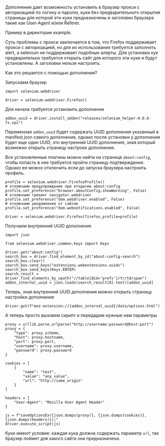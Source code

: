 Дополнение дает возможность установить в браузер прокси с авторизацией по логину и паролю, куки без предварительного открытия страницы для которой эти куки предназначены и заголовки браузера такие как User-Agent и/или Referer.

Пример в директории example.

Суть проблемы с прокси заключается в том, что Firefox поддерживает прокси с авторизацией, но для их использования требуется заполнять alert, а selenium не поддерживает подобные алерты. Для установки кук предварительно требуется открыть сайт для которого эти куки и будут установлены. А заголовки нельзя настроить.

Как это решается с помощью дополнения?

Запускаем браузер

```
import selenium.webdriver

driver = selenium.webdriver.Firefox()
```

Для начала требуется установить дополнение

```
addon_uuid = driver.install_addon("releases/selenium_helper-0.0.6-fx.xpi")
```

Переменная `addon_uuid` будет содержать UUID дополнения указанный в manifest.json самого дополнения, однако после установки у дополнения будет еще один UUID, это внутренний UUID дополнения, зная который возможно открыть страницу настроек дополнения.

Все установленные плагины можно найти на странице `about:config`, чтобы попасть в нее требуется пройти страницу подтверждения. Однако ее можно отключить если до запуска браузера настроить профиль.

```
profile = selenium.webdriver.FirefoxProfile()
# отключаем предупреждение при открытии about:config
profile.set_preference("browser.aboutConfig.showWarning", False)
# отключаем трекинг navigator.webdriver
profile.set_preference("dom.webdriver.enabled", False)
# отключаем уведомления от сайтов
profile.set_preference("dom.webnotifications.enabled", False)

driver = selenium.webdriver.Firefox(firefox_profile=profile)
```

Получаем внутренний UUID дополнения

```
import json

from selenium.webdriver.common.keys import Keys

driver.get("about:config")
search_box = driver.find_element_by_id("about-config-search")
search_box.clear()
search_box.send_keys("extensions.webextensions.uuids")
search_box.send_keys(Keys.ENTER)
search_result = driver.find_elements_by_xpath("//table[@id='prefs']/tr/td/span")
addon_internal_uuid = json.loads(search_result[0].text)[addon_uuid]
```

Теперь, зная внутренний UUID дополнения можно открыть страницу настройки дополнения

```
driver.get(f"moz-extension://{addon_internal_uuid}/data/options.html")
```

А теперь просто вызовем скрипт и передадим нужные нам параметры

```
proxy = urllib.parse.urlparse("http://username:password@host:port")
proxy = {
    "type": proxy.scheme,
    "host": proxy.hostname,
    "port": proxy.port,
    "username": proxy.username,
    "password": proxy.password
}

cookies = [
    {
        "name": "test",
        "value": "any_value",
        "url": "http://same_origin"
    }
]

headers = {
    "User-Agent": "Mozilla User Agent Header"
}

js = f"saveOptionsEx({json.dumps(proxy)}, {json.dumps(cookies)}, {json.dumps(headers)});"
driver.execute_script(js)
```

Куки имеют условие: каждая кука должна содержать параметр `url`, так браузер поймет для какого сайта она предназначена.
